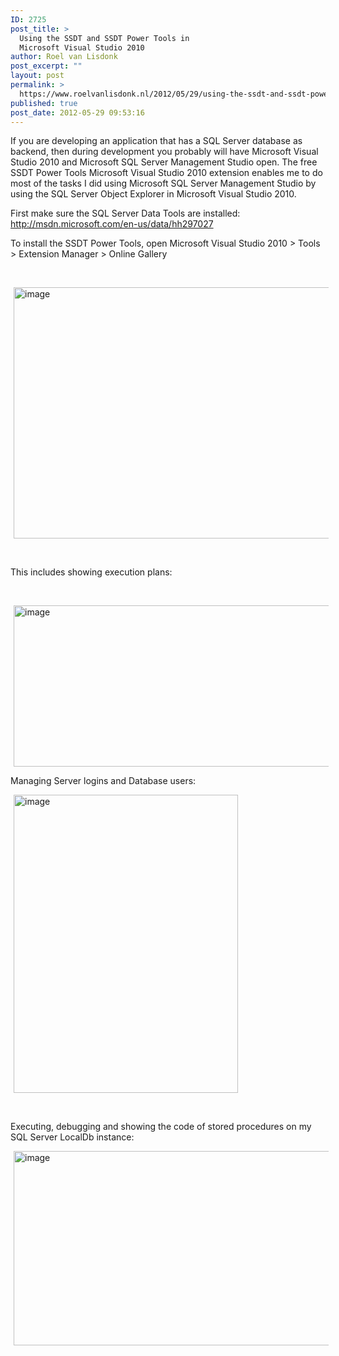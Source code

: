 ```yaml
---
ID: 2725
post_title: >
  Using the SSDT and SSDT Power Tools in
  Microsoft Visual Studio 2010
author: Roel van Lisdonk
post_excerpt: ""
layout: post
permalink: >
  https://www.roelvanlisdonk.nl/2012/05/29/using-the-ssdt-and-ssdt-power-tools-in-microsoft-visual-studio-2010/
published: true
post_date: 2012-05-29 09:53:16
---
```

<p>If you are developing an application that has a SQL Server database as backend, then during development you probably will have Microsoft Visual Studio 2010 and Microsoft SQL Server Management Studio open. The free SSDT Power Tools Microsoft Visual Studio 2010 extension enables me to do most of the tasks I did using Microsoft SQL Server Management Studio by using the SQL Server Object Explorer in Microsoft Visual Studio 2010.</p>  <p>First make sure the SQL Server Data Tools are installed: <a href="http://msdn.microsoft.com/en-us/data/hh297027">http://msdn.microsoft.com/en-us/data/hh297027</a>&#160;</p>  <p>To install the SSDT Power Tools, open Microsoft Visual Studio 2010 &gt; Tools &gt; Extension Manager &gt; Online Gallery</p>  <p>&#160;</p>  <p><a href="http://www.roelvanlisdonk.nl/wp-content/uploads/2012/05/image15.png" rel="lightbox"><img style="background-image: none; border-right-width: 0px; margin: 0px 5px; padding-left: 0px; padding-right: 0px; display: inline; border-top-width: 0px; border-bottom-width: 0px; border-left-width: 0px; padding-top: 0px" title="image" border="0" alt="image" src="http://www.roelvanlisdonk.nl/wp-content/uploads/2012/05/image_thumb15.png" width="580" height="402" /></a></p>  <p>&#160;</p>  <p>This includes showing execution plans:</p>  <p>&#160;</p>  <p><a href="http://www.roelvanlisdonk.nl/wp-content/uploads/2012/05/image16.png" rel="lightbox"><img style="background-image: none; border-bottom: 0px; border-left: 0px; margin: 0px 5px; padding-left: 0px; padding-right: 0px; display: inline; border-top: 0px; border-right: 0px; padding-top: 0px" title="image" border="0" alt="image" src="http://www.roelvanlisdonk.nl/wp-content/uploads/2012/05/image_thumb16.png" width="580" height="258" /></a></p>  <p>Managing Server logins and Database users:</p>  <p><a href="http://www.roelvanlisdonk.nl/wp-content/uploads/2012/05/image17.png" rel="lightbox"><img style="background-image: none; border-bottom: 0px; border-left: 0px; margin: 0px 5px; padding-left: 0px; padding-right: 0px; display: inline; border-top: 0px; border-right: 0px; padding-top: 0px" title="image" border="0" alt="image" src="http://www.roelvanlisdonk.nl/wp-content/uploads/2012/05/image_thumb17.png" width="359" height="477" /></a></p>  <p>&#160;</p>  <p>Executing, debugging and showing the code of stored procedures on my SQL Server LocalDb instance:</p>  <p><a href="http://www.roelvanlisdonk.nl/wp-content/uploads/2012/05/image18.png" rel="lightbox"><img style="background-image: none; border-bottom: 0px; border-left: 0px; margin: 0px 5px; padding-left: 0px; padding-right: 0px; display: inline; border-top: 0px; border-right: 0px; padding-top: 0px" title="image" border="0" alt="image" src="http://www.roelvanlisdonk.nl/wp-content/uploads/2012/05/image_thumb18.png" width="580" height="311" /></a></p>